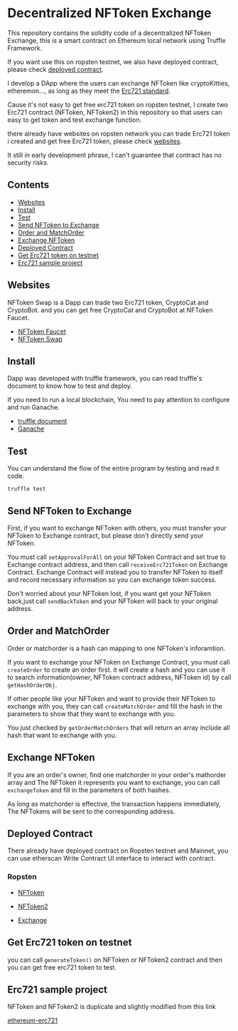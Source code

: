 Decentralized NFToken Exchange 
=====================

This repository contains the solidity code of a decentralized NFToken Exchange, this is a smart contract on Ethereum local network using Truffle Framework.

If you want use this on ropsten testnet,  we also have deployed contract, please 
check [deployed contract](#deployed-contract). 

I develop a DApp where the users can exchange NFToken like cryptoKitties, etheremon..., as 
long as they meet the [Erc721 standard](http://erc721.org/).

Cause it's not easy to get free erc721 token on ropsten testnet, I create two Erc721 contract
(NFToken, NFToken2) in this repository so that users can easy to get token and test exchange function.

there already have websites on ropsten network you can trade Erc721 token i created and get free Erc721 token, please check [websites](#websites).

It still in early development phrase, I can't guarantee that contract has no security risks.


Contents
--------
 - [Websites](#websites)
 - [Install](#install)
 - [Test](#test)
 - [Send NFToken to Exchange](#send-token-to-exchange)
 - [Order and MatchOrder](#order-and-matchorder)
 - [Exchange NFToken](#exchange-nftoken)
 - [Deployed Contract](#deployed-contract)
 - [Get Erc721 token on testnet](#get-erc721-token-on-testnet)
 - [Erc721 sample project](#erc721-sample-project)

Websites
-------

NFToken Swap is a Dapp can trade two Erc721 token, CryptoCat and CryptoBot. and you can get free CryptoCat and CryptoBot at NFToken Faucet.

 - [NFToken Faucet](http://faucet.azukigo.com)
 - [NFToken Swap](http://exchange.azukigo.com)

Install
-------

Dapp was developed with truffle framework, you can read truffle's document to know how to test
and deploy.

If you need to run a local blockchain, You need to pay attention to configure and run Ganache.

- [truffle document](https://github.com/trufflesuite/truffle)
- [Ganache](https://truffleframework.com/ganache)

Test
-------

You can understand the flow of the entire program by testing and read it code.

`truffle test`

Send NFToken to Exchange
-------

First, if you want to exchange NFToken with others, you must transfer your NFToken to Exchange contract,
but please don't directly send your NFToken. 

You must call `setApprovalForAll` on your NFToken Contract and set true to Exchange contract address, and then call `receiveErc721Token` on Exchange Contract. Exchange Contract will instead you to transfer NFToken to itself and record necessary information so you can exchange token success. 

Don't worried about your NFToken lost, if you want get your NFToken back,just call `sendBackToken` and your NFToken will back to your original address.

Order and MatchOrder
------

Order or matchorder is a hash can mapping to one NFToken's inforamtion.

If you want to exchange your NFToken on Exchange Contract, you must call `createOrder` to create an order first. it will create a hash and you can use it to search information(owner, NFToken contract address, NFToken id) by call `getHashOrderObj`. 

If other people like your NFToken and want to provide their NFToken to exchange with you, they can call `createMatchOrder` and fill the hash in the parameters to show that they want to exchange with you. 

You just checked by `getOrderMatchOrders` that will return an array include all hash that want to exchange with you.


Exchange NFToken
------

If you are an order's owner, find one matchorder in your order's mathorder array and The NFToken it represents you want to exchange, you can call `exchangeToken` and fill in the parameters of both hashes. 

As long as matchorder is effective, the transaction happens immediately, The NFTokens will be sent to the corresponding address.

Deployed Contract
-------

There already have deployed contract on Ropsten testnet and Mainnet, you can use etherscan Write Contract UI interface to interact with contract.

### Ropsten

 - [NFToken](https://ropsten.etherscan.io/address/0x6d82ead6d066df929c00b9136b7278e652ab66f3)

 - [NFToken2](https://ropsten.etherscan.io/address/0xb476f49c6ea0d7f37bb343a2513b4410f7482a82)

 - [Exchange](https://ropsten.etherscan.io/address/0xe8995D80361794262B5eD2E08fEA06f2a1FE48f7)

Get Erc721 token on testnet
------

you can call `generateToken()` on NFToken or NFToken2 contract and then you can get free erc721 token
to test.

Erc721 sample project
------

NFToken and NFToken2 is duplicate and slightly modified from this link

[ethereum-erc721](https://github.com/0xcert/ethereum-erc721)


